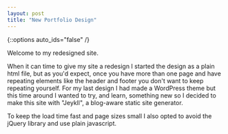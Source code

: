 ```yaml
---
layout: post
title: "New Portfolio Design"
---
```


{::options auto_ids="false" /}

Welcome to my redesigned site.

When it can time to give my site a redesign I started the design as a plain html file, but as you'd expect, once you have more than one page and have repeating elements like the header and footer you don't want to keep repeating yourself. For my last design I had made a WordPress theme but this time around I wanted to try, and learn, something new so I decided to make this site with "Jeykll", a blog-aware static site generator. 

To keep the load time fast and page sizes small I also opted to avoid the jQuery library and use plain javascript.